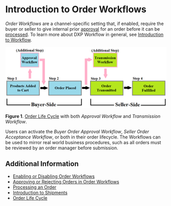 # Introduction to Order Workflows

_Order Workflows_ are a channel-specific setting that, if enabled, require the buyer or seller to give internal prior [approval](./approving-or-rejecting-orders-in-order-workflows.md) for an order before it can be [processed](../orders/processing-an-order.md). To learn more about DXP Workflow in general, see [Introduction to Workflow](../../../../../dxp/7.x/en/process-automation/workflow/introduction-to-workflow.md).

![The Order Workflows are integral in Liferay Commerce.](./introduction-to-order-workflows/images/01.png)

**Figure 1**. [Order Life Cycle](../orders/order-life-cycle.md) with both _Approval Workflow_ and _Transmission Workflow_.

Users can activate the _Buyer Order Approval Workflow_, _Seller Order Acceptance Workflow_, or both in their order lifecycle. The Workflows can be used to mirror real world business procedures, such as all orders must be reviewed by an order manager before submission.

## Additional Information

* [Enabling or Disabling Order Workflows](./enabling-or-disabling-order-workflows.md)
* [Approving or Rejecting Orders in Order Workflows](./approving-or-rejecting-orders-in-order-workflows.md)
* [Processing an Order](../orders/processing-an-order.md)
* [Introduction to Shipments](../shipments/introduction-to-shipments.md)
* [Order Life Cycle](../orders/order-life-cycle.md)
